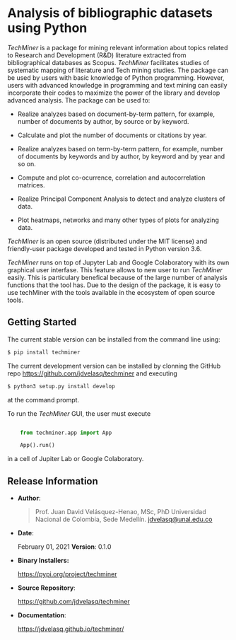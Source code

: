 Analysis of bibliographic datasets using Python
============================================================================================

*TechMiner* is a package for mining relevant information about topics related to Research and 
Development (R&D) literature extracted from bibliographical databases as Scopus. *TechMiner*
facilitates studies of systematic mapping of literature and Tech mining studies. The package can 
be used by users with basic knowledge of Python programming. However, users with advanced 
knowledge in programming and text mining can easily incorporate their codes to maximize the power 
of the library and develop advanced analysis. The package can be used to:

* Realize analyzes based on document-by-term pattern, for example, number of documents by author, by source or by keyword. 

* Calculate and plot the number of documents or citations by year.

* Realize analyzes based on term-by-term pattern, for example, number of documents by keywords and by author, by keyword and by year and so on.

* Compute and plot co-ocurrence, correlation and autocorrelation matrices.

* Realize Principal Component Analysis to detect and analyze clusters of data.

* Plot heatmaps, networks and many other types of plots for analyzing data.

*TechMiner* is an open source (distributed under the MIT license) and friendly-user
package developed and tested in Python version 3.6. 

*TechMiner* runs on top of Jupyter Lab and Google Colaboratory with its own
graphical user interfase. This feature allows to new user to run *TechMiner* 
easily. This is particulary benefical because of the large number of analysis
functions that the tool has. Due to the design of the package, it is easy 
to use techMiner with the tools available in the ecosystem
of open source tools.



Getting Started
---------------------------------------------------------

The current stable version can be installed from the command line using:

```bash
$ pip install techminer
```

The current development version can be installed by clonning the GitHub repo 
https://github.com/jdvelasq/techminer and executing 

```bash 
$ python3 setup.py install develop
```

at the command prompt.

To run the *TechMiner* GUI, the user must execute

```python

    from techminer.app import App

    App().run()
``` 

in a cell of Jupiter Lab or Google Colaboratory.



Release Information
---------------------------------------------------

* **Author**:

    > Prof. Juan David Velásquez-Henao, MSc, PhD
      Universidad Nacional de Colombia, Sede Medellín.
      jdvelasq@unal.edu.co


* **Date**: 

    February 01, 2021  **Version**: 0.1.0

* **Binary Installers:** 
   
    https://pypi.org/project/techminer

* **Source Repository**: 

    https://github.com/jdvelasq/techminer

* **Documentation**: 

    https://jdvelasq.github.io/techminer/


